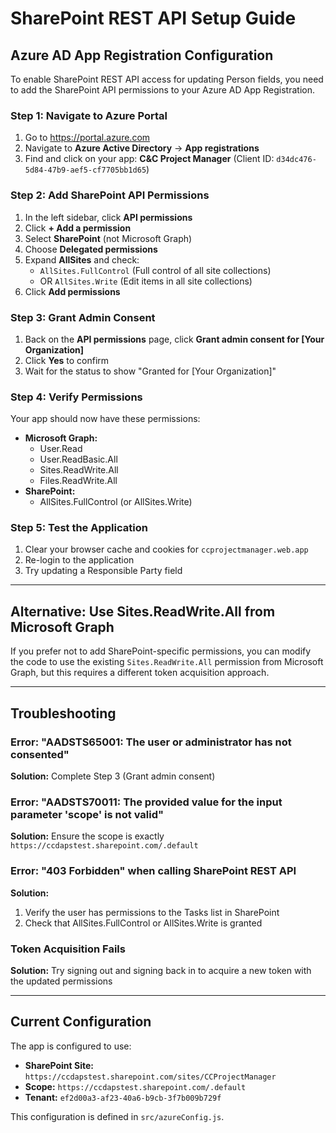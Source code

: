 # SharePoint REST API Setup Guide

## Azure AD App Registration Configuration

To enable SharePoint REST API access for updating Person fields, you need to add the SharePoint API permissions to your Azure AD App Registration.

### Step 1: Navigate to Azure Portal
1. Go to https://portal.azure.com
2. Navigate to **Azure Active Directory** → **App registrations**
3. Find and click on your app: **C&C Project Manager** (Client ID: `d34dc476-5d84-47b9-aef5-cf7705bb1d65`)

### Step 2: Add SharePoint API Permissions
1. In the left sidebar, click **API permissions**
2. Click **+ Add a permission**
3. Select **SharePoint** (not Microsoft Graph)
4. Choose **Delegated permissions**
5. Expand **AllSites** and check:
   - `AllSites.FullControl` (Full control of all site collections)
   - OR `AllSites.Write` (Edit items in all site collections)
6. Click **Add permissions**

### Step 3: Grant Admin Consent
1. Back on the **API permissions** page, click **Grant admin consent for [Your Organization]**
2. Click **Yes** to confirm
3. Wait for the status to show "Granted for [Your Organization]"

### Step 4: Verify Permissions
Your app should now have these permissions:
- **Microsoft Graph:**
  - User.Read
  - User.ReadBasic.All
  - Sites.ReadWrite.All
  - Files.ReadWrite.All
- **SharePoint:**
  - AllSites.FullControl (or AllSites.Write)

### Step 5: Test the Application
1. Clear your browser cache and cookies for `ccprojectmanager.web.app`
2. Re-login to the application
3. Try updating a Responsible Party field

---

## Alternative: Use Sites.ReadWrite.All from Microsoft Graph

If you prefer not to add SharePoint-specific permissions, you can modify the code to use the existing `Sites.ReadWrite.All` permission from Microsoft Graph, but this requires a different token acquisition approach.

---

## Troubleshooting

### Error: "AADSTS65001: The user or administrator has not consented"
**Solution:** Complete Step 3 (Grant admin consent)

### Error: "AADSTS70011: The provided value for the input parameter 'scope' is not valid"
**Solution:** Ensure the scope is exactly `https://ccdapstest.sharepoint.com/.default`

### Error: "403 Forbidden" when calling SharePoint REST API
**Solution:** 
1. Verify the user has permissions to the Tasks list in SharePoint
2. Check that AllSites.FullControl or AllSites.Write is granted

### Token Acquisition Fails
**Solution:** Try signing out and signing back in to acquire a new token with the updated permissions

---

## Current Configuration

The app is configured to use:
- **SharePoint Site:** `https://ccdapstest.sharepoint.com/sites/CCProjectManager`
- **Scope:** `https://ccdapstest.sharepoint.com/.default`
- **Tenant:** `ef2d00a3-af23-40a6-b9cb-3f7b009b729f`

This configuration is defined in `src/azureConfig.js`. 